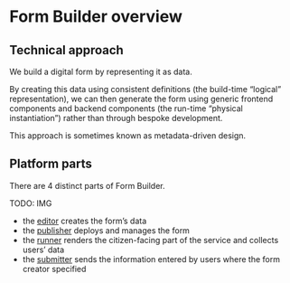 # Form Builder overview

## Technical approach

We build a digital form by representing it as data.

By creating this data using consistent definitions (the build-time “logical” representation), we can then generate the form using generic frontend components and backend components (the run-time “physical instantiation”) rather than through bespoke development.

This approach is sometimes known as metadata-driven design.

## Platform parts

There are 4 distinct parts of Form Builder.

TODO: IMG

- the [editor](../building-forms/editor/editor.md) creates the form’s data
- the [publisher](../publisher/publisher.md) deploys and manages the form
- the [runner](../runner/runner.md) renders the citizen-facing part of the service and collects users’ data
- the [submitter](../submitter/submitter.md) sends the information entered by users where the form creator specified
